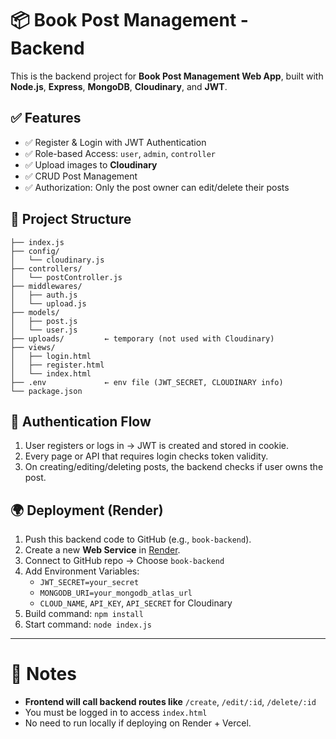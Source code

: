 # 📦 Book Post Management - Backend

This is the backend project for **Book Post Management Web App**, built with **Node.js**, **Express**, **MongoDB**, **Cloudinary**, and **JWT**.

## ✅ Features

- ✅ Register & Login with JWT Authentication
- ✅ Role-based Access: `user`, `admin`, `controller`
- ✅ Upload images to **Cloudinary**
- ✅ CRUD Post Management
- ✅ Authorization: Only the post owner can edit/delete their posts

## 🧠 Project Structure

```
├── index.js
├── config/
│   └── cloudinary.js
├── controllers/
│   └── postController.js
├── middlewares/
│   ├── auth.js
│   └── upload.js
├── models/
│   ├── post.js
│   └── user.js
├── uploads/         ← temporary (not used with Cloudinary)
├── views/
│   ├── login.html
│   ├── register.html
│   └── index.html
├── .env             ← env file (JWT_SECRET, CLOUDINARY info)
└── package.json
```

## 🔐 Authentication Flow

1. User registers or logs in → JWT is created and stored in cookie.
2. Every page or API that requires login checks token validity.
3. On creating/editing/deleting posts, the backend checks if user owns the post.

## 🌍 Deployment (Render)

1. Push this backend code to GitHub (e.g., `book-backend`).
2. Create a new **Web Service** in [Render](https://render.com/).
3. Connect to GitHub repo → Choose `book-backend`
4. Add Environment Variables:
   - `JWT_SECRET=your_secret`
   - `MONGODB_URI=your_mongodb_atlas_url`
   - `CLOUD_NAME`, `API_KEY`, `API_SECRET` for Cloudinary
5. Build command: `npm install`
6. Start command: `node index.js`

---

# 📎 Notes

- **Frontend will call backend routes like** `/create`, `/edit/:id`, `/delete/:id`
- You must be logged in to access `index.html`
- No need to run locally if deploying on Render + Vercel.
